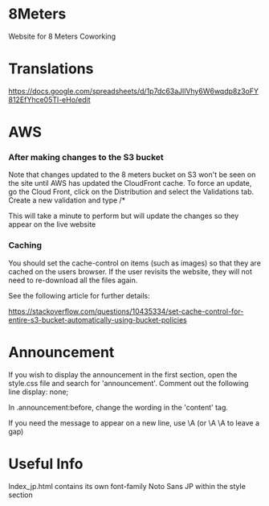 # 8Meters
Website for 8 Meters Coworking

# Translations
https://docs.google.com/spreadsheets/d/1p7dc63aJllVhy6W6wqdp8z3oFY812EfYhce05Tl-eHo/edit

# AWS
### After making changes to the S3 bucket
Note that changes updated to the 8 meters bucket on S3 won't be seen on the site until AWS has updated the CloudFront cache.
To force an update, go the Cloud Front, click on the Distribution and select the Validations tab.
Create a new validation and type /*

This will take a minute to perform but will update the changes so they appear on the live website

### Caching
You should set the cache-control on items (such as images) so that they are cached on the users browser. If the user revisits the website, they will not need to re-download all the files again.

See the following article for further details:

https://stackoverflow.com/questions/10435334/set-cache-control-for-entire-s3-bucket-automatically-using-bucket-policies

# Announcement
If you wish to display the announcement in the first section, open the style.css file and search for 'announcement'.
Comment out the following line
display: none;

In .announcement:before, change the wording in the 'content' tag.

If you need the message to appear on a new line, use \A (or \A \A to leave a gap)

# Useful Info
Index_jp.html contains its own font-family Noto Sans JP within the style section

